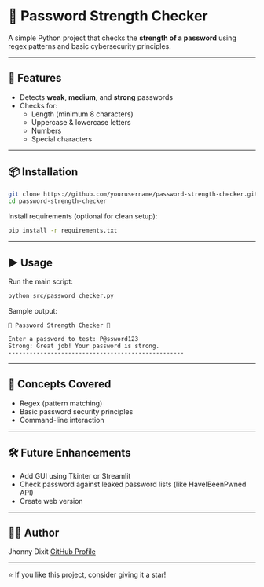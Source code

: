 # 🔐 Password Strength Checker

A simple Python project that checks the **strength of a password** using regex patterns and basic cybersecurity principles.

---

## 🚀 Features
- Detects **weak**, **medium**, and **strong** passwords  
- Checks for:
  - Length (minimum 8 characters)
  - Uppercase & lowercase letters
  - Numbers
  - Special characters

---

## 📦 Installation
```bash
git clone https://github.com/yourusername/password-strength-checker.git
cd password-strength-checker
```

Install requirements (optional for clean setup):
```bash
pip install -r requirements.txt
```

---

## ▶️ Usage
Run the main script:
```bash
python src/password_checker.py
```

Sample output:
```
🔐 Password Strength Checker 🔐

Enter a password to test: P@ssword123
Strong: Great job! Your password is strong.
--------------------------------------------------
```

---

## 🧠 Concepts Covered
- Regex (pattern matching)
- Basic password security principles
- Command-line interaction

---

## 🛠️ Future Enhancements
- Add GUI using Tkinter or Streamlit
- Check password against leaked password lists (like HaveIBeenPwned API)
- Create web version

---

## 👨‍💻 Author
Jhonny Dixit
[GitHub Profile](https://github.com/Jhonny-Dixit)

---

⭐ If you like this project, consider giving it a star!
